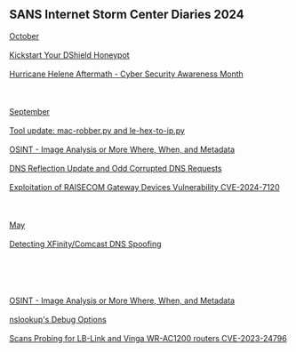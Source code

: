 ## SANS Internet Storm Center Diaries 2024

[October]()
<br></br>
[Kickstart Your DShield Honeypot](https://isc.sans.edu/diary/Kickstart+Your+DShield+Honeypot+Guest+Diary/31320/)
<br></br>
[Hurricane Helene Aftermath - Cyber Security Awareness Month](https://isc.sans.edu/diary/Hurricane+Helene+Aftermath+Cyber+Security+Awareness+Month/31314/)
<br></br>
[]()
<br></br>
[September]()
<br></br>
[Tool update: mac-robber.py and le-hex-to-ip.py](https://isc.sans.edu/diary/Tool+update+macrobberpy+and+lehextoippy/31310/)
<br></br>
[OSINT - Image Analysis or More Where, When, and Metadata](https://isc.sans.edu/diary/OSINT+Image+Analysis+or+More+Where+When+and+Metadata+Guest+Diary/31298/)
<br></br>
[DNS Reflection Update and Odd Corrupted DNS Requests](https://isc.sans.edu/diary/DNS+Reflection+Update+and+Odd+Corrupted+DNS+Requests/31296/)
<br></br>
[Exploitation of RAISECOM Gateway Devices Vulnerability CVE-2024-7120](https://isc.sans.edu/diary/Exploitation+of+RAISECOM+Gateway+Devices+Vulnerability+CVE20247120/31292/)
<br></br>
[]()
<br></br>
[May]()
<br></br>
[Detecting XFinity/Comcast DNS Spoofing](https://isc.sans.edu/diary/Detecting+XFinityComcast+DNS+Spoofing/30898/)
<br></br>
[]()
<br></br>
[]()
<br></br>[OSINT - Image Analysis or More Where, When, and Metadata](https://isc.sans.edu/diary/OSINT+Image+Analysis+or+More+Where+When+and+Metadata+Guest+Diary/31298/)
<br></br>
[nslookup's Debug Options](https://isc.sans.edu/diary/nslookups+Debug+Options/30894/)
<br></br>
[Scans Probing for LB-Link and Vinga WR-AC1200 routers CVE-2023-24796](https://isc.sans.edu/diary/Scans+Probing+for+LBLink+and+Vinga+WRAC1200+routers+CVE202324796/30890/)
<br></br>


[]()
<br></br>
[]()
<br></br>

[]()
<br></br>
[]()
<br></br>
[]()
<br></br>
[]()
<br></br>
[]()
<br></br>
[]()
<br></br>
[]()
<br></br>
[]()
<br></br>

